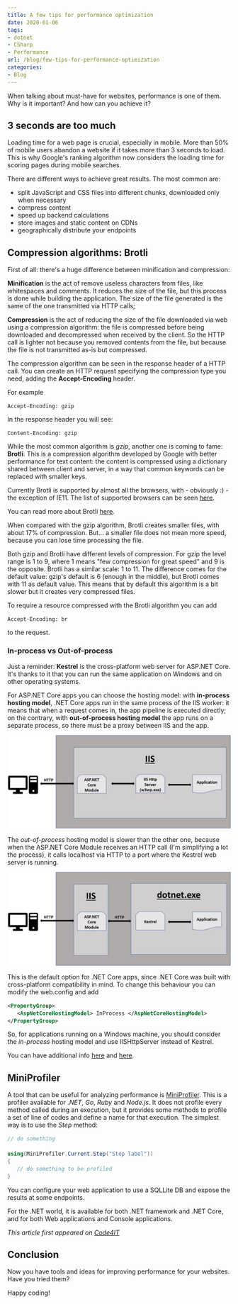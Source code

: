 ```yaml
---
title: A few tips for performance optimization
date: 2020-01-06
tags:
- dotnet
- CSharp
- Performance
url: /blog/few-tips-for-performance-optimization
categories:
- Blog
---
```


When talking about must-have for websites, performance is one of them. Why is it important? And how can you achieve it?

## 3 seconds are too much

Loading time for a web page is crucial, especially in mobile. More than 50% of mobile users abandon a website if it takes more than 3 seconds to load. This is why Google's ranking algorithm now considers the loading time for scoring pages during mobile searches.

There are different ways to achieve great results. The most common are:

- split JavaScript and CSS files into different chunks, downloaded only when necessary
- compress content
- speed up backend calculations
- store images and static content on CDNs
- geographically distribute your endpoints

## Compression algorithms: Brotli

First of all: there's a huge difference between minification and compression:

**Minification** is the act of remove useless characters from files, like whitespaces and comments. It reduces the size of the file, but this process is done while building the application. The size of the file generated is the same of the one transmitted via HTTP calls;

**Compression** is the act of reducing the size of the file downloaded via web using a compression algorithm: the file is compressed before being downloaded and decompressed when received by the client. So the HTTP call is lighter not because you removed contents from the file, but because the file is not transmitted as-is but compressed.

The compression algorithm can be seen in the response header of a HTTP call. You can create an HTTP request specifying the compression type you need, adding the **Accept-Encoding** header.

For example

```
Accept-Encoding: gzip
```

In the response header you will see:

```
Content-Encoding: gzip
```

While the most common algorithm is _gzip_, another one is coming to fame: **Brotli**. This is a compression algorithm developed by Google with better performance for text content: the content is compressed using a dictionary shared between client and server, in a way that common keywords can be replaced with smaller keys.

Currently Brotli is supported by almost all the browsers, with - obviously :) - the exception of IE11. The list of supported browsers can be seen [here](https://caniuse.com/#search=brotli "Brotli usage on CanIUse").

You can read more about Brotli [here](https://medium.com/oyotech/how-brotli-compression-gave-us-37-latency-improvement-14d41e50fee4 "Brotli compression details").

When compared with the gzip algorithm, Brotli creates smaller files, with about 17% of compression. But... a smaller file does not mean more speed, because you can lose time processing the file.

Both gzip and Brotli have different levels of compression. For gzip the level range is 1 to 9, where 1 means "few compression for great speed" and 9 is the opposite. Brotli has a similar scale: 1 to 11. The difference comes for the default value: gzip's default is 6 (enough in the middle), but Brotli comes with 11 as default value. This means that by default this algorithm is a bit slower but it creates very compressed files.

To require a resource compressed with the Brotli algorithm you can add

```
Accept-Encoding: br
```

to the request.

### In-process vs Out-of-process

Just a reminder: **Kestrel** is the cross-platform web server for ASP.NET Core. It's thanks to it that you can run the same application on Windows and on other operating systems.

For ASP.NET Core apps you can choose the hosting model: with **in-process hosting model**, .NET Core apps run in the same process of the IIS worker: it means that when a request comes in, the app pipeline is executed directly; on the contrary, with **out-of-process hosting model** the app runs on a separate process, so there must be a proxy between IIS and the app.

![In-process hosting model](./in-process-hosting.jpg "In-process hosting model schema")

The _out-of-process_ hosting model is slower than the other one, because when the ASP.NET Core Module receives an HTTP call (I'm simplifying a lot the process), it calls localhost via HTTP to a port where the Kestrel web server is running.

![Out-of-process hosting model](./out-of-process_hosting.jpg "Out-of-process hosting model schema")

This is the default option for .NET Core apps, since .NET Core was built with cross-platform compatibility in mind. To change this behaviour you can modify the web.config and add

```xml
<PropertyGroup>
   <AspNetCoreHostingModel> InProcess </AspNetCoreHostingModel>
</PropertyGroup>
```

So, for applications running on a Windows machine, you should consider the _in-process_ hosting model and use IISHttpServer instead of Kestrel.

You can have additional info [here](https://docs.microsoft.com/en-us/aspnet/core/host-and-deploy/iis "IIS documentation on Microsoft docs") and [here](https://docs.microsoft.com/en-us/aspnet/core/host-and-deploy/aspnet-core-module "ASP.NET documentation on Microsoft docs").

## MiniProfiler

A tool that can be useful for analyzing performance is [MiniProfiler](https://miniprofiler.com/dotnet "Miniprofiler for .NET"). This is a profiler available for _.NET_, _Go_, _Ruby_ and _Node.js_.
It does not profile every method called during an execution, but it provides some methods to profile a set of line of codes and define a name for that execution.
The simplest way is to use the _Step_ method:

```cs
// do something

using(MiniProfiler.Current.Step("Step label"))
{
   // do something to be profiled
}
```

You can configure your web application to use a SQLLite DB and expose the results at some endpoints.

For the .NET world, it is available for both .NET framework and .NET Core, and for both Web applications and Console applications.

_This article first appeared on [Code4IT](https://www.code4it.dev/)_

## Conclusion

Now you have tools and ideas for improving performance for your websites. Have you tried them?

Happy coding!
